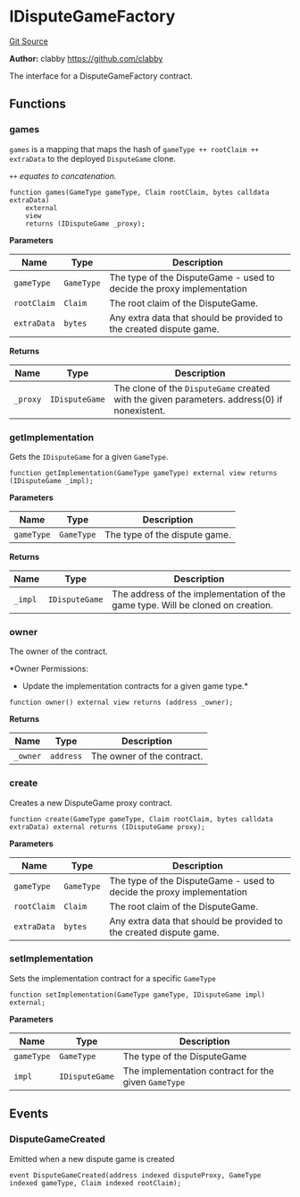 # IDisputeGameFactory
[Git Source](https://github.com/ethereum-optimism/optimism/blob/eaf1cde5896035c9ff0d32731da1e103f2f1c693/src/interfaces/IDisputeGameFactory.sol)

**Author:**
clabby <https://github.com/clabby>

The interface for a DisputeGameFactory contract.


## Functions
### games

`games` is a mapping that maps the hash of `gameType ++ rootClaim ++ extraData` to the deployed
`DisputeGame` clone.

*`++` equates to concatenation.*


```solidity
function games(GameType gameType, Claim rootClaim, bytes calldata extraData)
    external
    view
    returns (IDisputeGame _proxy);
```
**Parameters**

|Name|Type|Description|
|----|----|-----------|
|`gameType`|`GameType`|The type of the DisputeGame - used to decide the proxy implementation|
|`rootClaim`|`Claim`|The root claim of the DisputeGame.|
|`extraData`|`bytes`|Any extra data that should be provided to the created dispute game.|

**Returns**

|Name|Type|Description|
|----|----|-----------|
|`_proxy`|`IDisputeGame`|The clone of the `DisputeGame` created with the given parameters. address(0) if nonexistent.|


### getImplementation

Gets the `IDisputeGame` for a given `GameType`.


```solidity
function getImplementation(GameType gameType) external view returns (IDisputeGame _impl);
```
**Parameters**

|Name|Type|Description|
|----|----|-----------|
|`gameType`|`GameType`|The type of the dispute game.|

**Returns**

|Name|Type|Description|
|----|----|-----------|
|`_impl`|`IDisputeGame`|The address of the implementation of the game type. Will be cloned on creation.|


### owner

The owner of the contract.

*Owner Permissions:
- Update the implementation contracts for a given game type.*


```solidity
function owner() external view returns (address _owner);
```
**Returns**

|Name|Type|Description|
|----|----|-----------|
|`_owner`|`address`|The owner of the contract.|


### create

Creates a new DisputeGame proxy contract.


```solidity
function create(GameType gameType, Claim rootClaim, bytes calldata extraData) external returns (IDisputeGame proxy);
```
**Parameters**

|Name|Type|Description|
|----|----|-----------|
|`gameType`|`GameType`|The type of the DisputeGame - used to decide the proxy implementation|
|`rootClaim`|`Claim`|The root claim of the DisputeGame.|
|`extraData`|`bytes`|Any extra data that should be provided to the created dispute game.|


### setImplementation

Sets the implementation contract for a specific `GameType`


```solidity
function setImplementation(GameType gameType, IDisputeGame impl) external;
```
**Parameters**

|Name|Type|Description|
|----|----|-----------|
|`gameType`|`GameType`|The type of the DisputeGame|
|`impl`|`IDisputeGame`|The implementation contract for the given `GameType`|


## Events
### DisputeGameCreated
Emitted when a new dispute game is created


```solidity
event DisputeGameCreated(address indexed disputeProxy, GameType indexed gameType, Claim indexed rootClaim);
```

